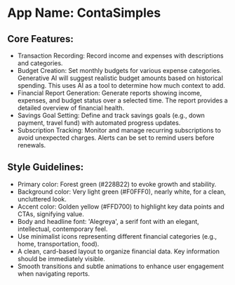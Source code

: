 # **App Name**: ContaSimples

## Core Features:

- Transaction Recording: Record income and expenses with descriptions and categories.
- Budget Creation: Set monthly budgets for various expense categories. Generative AI will suggest realistic budget amounts based on historical spending. This uses AI as a tool to determine how much context to add.
- Financial Report Generation: Generate reports showing income, expenses, and budget status over a selected time. The report provides a detailed overview of financial health.
- Savings Goal Setting: Define and track savings goals (e.g., down payment, travel fund) with automated progress updates.
- Subscription Tracking: Monitor and manage recurring subscriptions to avoid unexpected charges. Alerts can be set to remind users before renewals.

## Style Guidelines:

- Primary color: Forest green (#228B22) to evoke growth and stability.
- Background color: Very light green (#F0FFF0), nearly white, for a clean, uncluttered look.
- Accent color: Golden yellow (#FFD700) to highlight key data points and CTAs, signifying value.
- Body and headline font: 'Alegreya', a serif font with an elegant, intellectual, contemporary feel.
- Use minimalist icons representing different financial categories (e.g., home, transportation, food).
- A clean, card-based layout to organize financial data. Key information should be immediately visible.
- Smooth transitions and subtle animations to enhance user engagement when navigating reports.